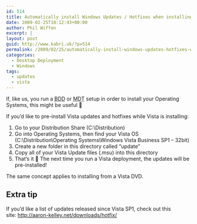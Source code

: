 ```yaml
---
id: 514
title: Automatically install Windows Updates / Hotfixes when installing Vista
date: 2009-02-25T10:12:43+00:00
author: Phil Wiffen
excerpt: |
layout: post
guid: http://www.kabri.uk/?p=514
permalink: /2009/02/25/automatically-install-windows-updates-hotfixes-when-installing-vista/
categories:
  - Desktop Deployment
  - Windows
tags:
  - updates
  - vista
---
```

If, like us, you run a <acronym title="Business Desktop Deployment">BDD</acronym> or <acronym title="Microsoft Deployment Toolkit">MDT</acronym> setup in order to install your Operating Systems, this might be useful 🙂

If you&#8217;d like to pre-install Vista updates and hotfixes while Vista is installing:

  1. Go to your Distribution Share (C:\Distribution)
  2. Go into Operating Systems, then find your Vista OS (C:\Distribution\Operating Systems\Windows Vista Business SP1 &#8211; 32bit\)
  3. Create a new folder in this directory called &#8220;update&#8221;
  4. Copy all of your Vista Update files (.msu) into this directory
  5. That&#8217;s it 🙂 The next time you run a Vista deployment, the updates will be pre-installed!

<div>
  The same concept applies to installing from a Vista DVD.
</div>

## Extra tip

<div>
  If you&#8217;d like a list of updates released since Vista SP1, check out this site: <a href="http://aaron-kelley.net/downloads/hotfix/">http://aaron-kelley.net/downloads/hotfix/</a>
</div>